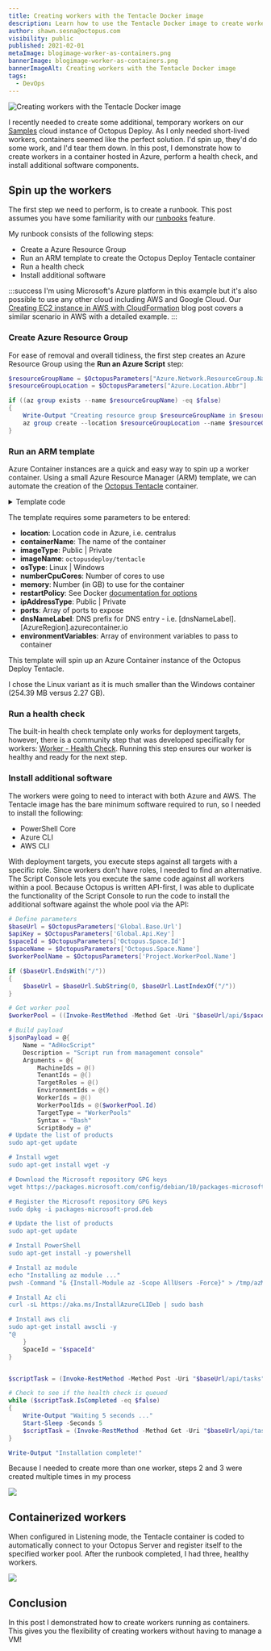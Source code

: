```yaml
---
title: Creating workers with the Tentacle Docker image
description: Learn how to use the Tentacle Docker image to create workers using Azure container services
author: shawn.sesna@octopus.com
visibility: public
published: 2021-02-01
metaImage: blogimage-worker-as-containers.png
bannerImage: blogimage-worker-as-containers.png
bannerImageAlt: Creating workers with the Tentacle Docker image
tags:
  - DevOps
---
```


![Creating workers with the Tentacle Docker image](blogimage-worker-as-containers.png)

I recently needed to create some additional, temporary workers on our [Samples](https://samples.octopus.app) cloud instance of Octopus Deploy.  As I only needed short-lived workers, containers seemed like the perfect solution. I'd spin up, they'd do some work, and I'd tear them down. In this post, I demonstrate how to create workers in a container hosted in Azure, perform a health check, and install additional software components.  

## Spin up the workers

The first step we need to perform, is to create a runbook.  This post assumes you have some familiarity with our [runbooks](https://octopus.com/docs/runbooks) feature.  

My runbook consists of the following steps:

- Create a Azure Resource Group
- Run an ARM template to create the Octopus Deploy Tentacle container
- Run a health check
- Install additional software

:::success
I'm using Microsoft's Azure platform in this example but it's also possible to use any other cloud including AWS and Google Cloud. Our [Creating EC2 instance in AWS with CloudFormation](/blog/2020-08/aws-cloudformation-ec2-examples/index.md) blog post covers a similar scenario in AWS with a detailed example.
:::

### Create Azure Resource Group

For ease of removal and overall tidiness, the first step creates an Azure Resource Group using the **Run an Azure Script** step:

```PowerShell
$resourceGroupName = $OctopusParameters["Azure.Network.ResourceGroup.Name"]
$resourceGroupLocation = $OctopusParameters["Azure.Location.Abbr"]

if ((az group exists --name $resourceGroupName) -eq $false)
{
	Write-Output "Creating resource group $resourceGroupName in $resourceGroupLocation"
    az group create --location $resourceGroupLocation --name $resourceGroupName
}
```

### Run an ARM template 

Azure Container instances are a quick and easy way to spin up a worker container.  Using a small Azure Resource Manager (ARM) template, we can automate the creation of the [Octopus Tentacle](https://hub.docker.com/r/octopusdeploy/tentacle) container.

<details>
	<summary>Template code</summary>

```json
{
    "$schema": "https://schema.management.azure.com/schemas/2015-01-01/deploymentTemplate.json#",
    "contentVersion": "1.0.0.0",
    "parameters": {
        "location": {
            "type": "string"
        },
        "containerName": {
            "type": "string"
        },
        "imageType": {
            "type": "string",
            "allowedValues": [
                "Public",
                "Private"
            ]
        },
        "imageName": {
            "type": "string"
        },
        "osType": {
            "type": "string",
            "allowedValues": [
                "Linux",
                "Windows"
            ]
        },
        "numberCpuCores": {
            "type": "string"
        },
        "memory": {
            "type": "string"
        },
        "restartPolicy": {
            "type": "string",
            "allowedValues": [
                "OnFailure",
                "Always",
                "Never"
            ]
        },
        "ipAddressType": {
            "type": "string"
        },
        "ports": {
            "type": "array"
        },
        "dnsNameLabel": {
            "type": "string"
        },
        "environmentVariables": {
            "type": "array"
        }
    },
    "resources": [
        {
            "location": "[parameters('location')]",
            "name": "[parameters('containerName')]",
            "type": "Microsoft.ContainerInstance/containerGroups",
            "apiVersion": "2018-10-01",
            "properties": {
                "containers": [
                    {
                        "name": "[parameters('containerName')]",
                        "properties": {
                            "image": "[parameters('imageName')]",
                            "resources": {
                                "requests": {
                                    "cpu": "[int(parameters('numberCpuCores'))]",
                                    "memoryInGB": "[float(parameters('memory'))]"
                                }
                            },
                            "ports": "[parameters('ports')]",
                            "environmentVariables": "[parameters('environmentVariables')]"
                        }
                    }
                ],
                "restartPolicy": "[parameters('restartPolicy')]",
                "osType": "[parameters('osType')]",
                "ipAddress": {
                    "type": "[parameters('ipAddressType')]",
                    "ports": "[parameters('ports')]",
                    "dnsNameLabel": "[parameters('dnsNameLabel')]"
                }
            },
            "tags": {}
        }
    ]
}
```
</details>

The template requires some parameters to be entered:

- **location**: Location code in Azure, i.e. centralus
- **containerName**: The name of the container
- **imageType**: Public | Private
- **imageName**: `octopusdeploy/tentacle`
- **osType**: Linux | Windows
- **numberCpuCores**: Number of cores to use
- **memory**: Number (in GB) to use for the container
- **restartPolicy**: See Docker [documentation for options](https://docs.docker.com/config/containers/start-containers-automatically/)
- **ipAddressType**: Public | Private
- **ports**: Array of ports to expose
- **dnsNameLabel**: DNS prefix for DNS entry - i.e. [dnsNameLabel].[AzureRegion].azurecontainer.io
- **environmentVariables**: Array of environment variables to pass to container

This template will spin up an Azure Container instance of the Octopus Deploy Tentacle.

I chose the Linux variant as it is much smaller than the Windows container (254.39 MB versus 2.27 GB).

### Run a health check

The built-in health check template only works for deployment targets, however, there is a community step that was developed specifically for workers: [Worker - Health Check](https://library.octopus.com/step-templates/c6c23c7b-876d-4758-a908-511f066156d7/actiontemplate-worker-health-check).  Running this step ensures our worker is healthy and ready for the next step.

### Install additional software

The workers were going to need to interact with both Azure and AWS.  The Tentacle image has the bare minimum software required to run, so I needed to install the following:
- PowerShell Core
- Azure CLI
- AWS CLI

With deployment targets, you execute steps against all targets with a specific role.  Since workers don't have roles, I needed to find an alternative. The Script Console lets you execute the same code against all workers within a pool. Because Octopus is written API-first, I was able to duplicate the functionality of the Script Console to run the code to install the additional software against the whole pool via the API:

```PowerShell
# Define parameters
$baseUrl = $OctopusParameters['Global.Base.Url'] 
$apiKey = $OctopusParameters['Global.Api.Key'] 
$spaceId = $OctopusParameters['Octopus.Space.Id']
$spaceName = $OctopusParameters['Octopus.Space.Name']
$workerPoolName = $OctopusParameters['Project.WorkerPool.Name']

if ($baseUrl.EndsWith("/"))
{
	$baseUrl = $baseUrl.SubString(0, $baseUrl.LastIndexOf("/"))
}

# Get worker pool
$workerPool = ((Invoke-RestMethod -Method Get -Uri "$baseUrl/api/$spaceId/workerpools/all" -Headers @{"X-Octopus-ApiKey"="$apiKey"}) | Where-Object {$_.Name -eq $workerPoolName})

# Build payload
$jsonPayload = @{
    Name = "AdHocScript"
    Description = "Script run from management console"
    Arguments = @{
        MachineIds = @()
        TenantIds = @()
        TargetRoles = @()
        EnvironmentIds = @()
        WorkerIds = @()
        WorkerPoolIds = @($workerPool.Id)
        TargetType = "WorkerPools"
        Syntax = "Bash"
        ScriptBody = @"
# Update the list of products
sudo apt-get update

# Install wget
sudo apt-get install wget -y

# Download the Microsoft repository GPG keys
wget https://packages.microsoft.com/config/debian/10/packages-microsoft-prod.deb

# Register the Microsoft repository GPG keys
sudo dpkg -i packages-microsoft-prod.deb

# Update the list of products
sudo apt-get update

# Install PowerShell
sudo apt-get install -y powershell

# Install az module
echo "Installing az module ..."
pwsh -Command "& {Install-Module az -Scope AllUsers -Force}" > /tmp/azModuleInstall.log

# Install Az cli
curl -sL https://aka.ms/InstallAzureCLIDeb | sudo bash

# Install aws cli
sudo apt-get install awscli -y
"@
    }
    SpaceId = "$spaceId"
}


$scriptTask = (Invoke-RestMethod -Method Post -Uri "$baseUrl/api/tasks" -Body ($jsonPayload | ConvertTo-Json -Depth 10) -Headers @{"X-Octopus-ApiKey"="$apiKey"})

# Check to see if the health check is queued
while ($scriptTask.IsCompleted -eq $false)
{
	Write-Output "Waiting 5 seconds ..."
    Start-Sleep -Seconds 5
    $scriptTask = (Invoke-RestMethod -Method Get -Uri "$baseUrl/api/tasks/$($scriptTask.Id)" -Headers @{"X-Octopus-ApiKey"="$apiKey"})
}

Write-Output "Installation complete!"
```
Because I needed to create more than one worker, steps 2 and 3 were created multiple times in my process

![](octopus-project-process.png)

## Containerized workers
When configured in Listening mode, the Tentacle container is coded to automatically connect to your Octopus Server and register itself to the specified worker pool.  After the runbook completed, I had three, healthy workers.

![](octopus-worker-pool.png)

## Conclusion

In this post I demonstrated how to create workers running as containers.  This gives you the flexibility of creating workers without having to manage a VM!
